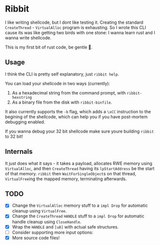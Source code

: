 # Ribbit

I like writing shellcode, but I dont like testing it. Creating the standard `CreateThread` - `VirtualAlloc` program is exhausting. So I wrote this CLI cause its was like getting two birds with one stone: I wanna learn rust and I wanna write shellcode.

This is my first bit of rust code, be gentle 🥺.

## Usage

I think the CLI is pretty self explanatory, just `ribbit help`.

You can load your shellcode in two ways (currently):

1. As a hexadecimal string from the command prompt, with `ribbit-hexstring`
1. As a binary file from the disk with `ribbit-binfile`.

It also currently supports the `-b` flag, which adds a `\xCC` instruction to the begining of the shellcode, which can help you if you have post-mortem debugging enabled.

If you wanna debug your 32 bit shellcode make sure youre building `ribbit` to 32 bit!

## Internals

It just does what it says - it takes a payload, allocates RWE memory using `VirtualAlloc`, and then `CreateThread` having its `lpStartAddress` be the start of that memory. `ribbit` then `WaitForSingleObject`s on that thread, `VirtualFree`ing the mapped memory, terminating afterwards.

## TODO

- [X] Change the `VirtualAlloc` memory stuff to a `impl Drop` for automatic cleanup using `VirtualFree`.
- [X] Change the `CreateThread` `HANDLE` stuff to a `impl Drop` for automatic handle cleanup using `CloseHandle`.
- [X] Wrap the `HANDLE` and `[u8]` with actual safe structures.
- [ ] Consider supporting more input options:
- [X] More source code files!
